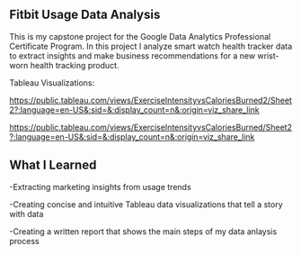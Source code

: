 ## Fitbit Usage Data Analysis 
This is my capstone project for the Google Data Analytics Professional Certificate Program. 
In this project I analyze smart watch health tracker data to extract insights and make business recommendations for a new wrist-worn health tracking product.

Tableau Visualizations:

https://public.tableau.com/views/ExerciseIntensityvsCaloriesBurned2/Sheet2?:language=en-US&:sid=&:display_count=n&:origin=viz_share_link

https://public.tableau.com/views/ExerciseIntensityvsCaloriesBurned/Sheet2?:language=en-US&:sid=&:display_count=n&:origin=viz_share_link

## What I Learned
-Extracting marketing insights from usage trends 

-Creating concise and intuitive Tableau data visualizations that tell a story with data

-Creating a written report that shows the main steps of my data anlaysis process

